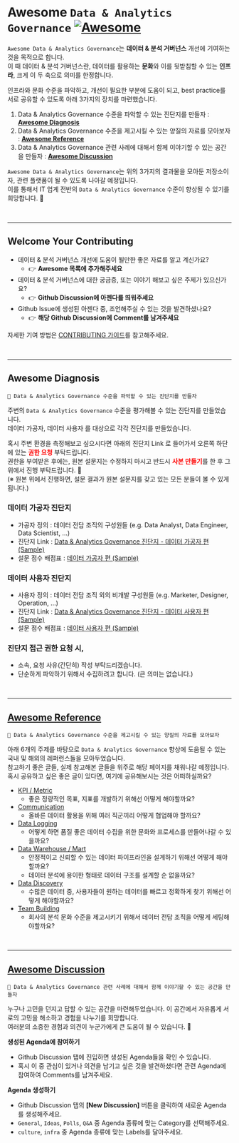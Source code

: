 # Awesome `Data & Analytics Governance` [![Awesome](https://awesome.re/badge.svg)](https://awesome.re)

`Awesome Data & Analytics Governance`는 **데이터 & 분석 거버넌스** 개선에 기여하는 것을 목적으로 합니다.   
이 때 데이터 & 분석 거버넌스란, 데이터를 활용하는 **문화**와 이를 뒷받침할 수 있는 **인프라**, 크게 이 두 축으로 의미를 한정합니다.  

인프라와 문화 수준을 파악하고, 개선이 필요한 부분에 도움이 되고, best practice를 서로 공유할 수 있도록 아래 3가지의 장치를 마련했습니다.
1. Data & Analytics Governance 수준을 파악할 수 있는 진단지를 만들자 : [**Awesome Diagnosis**](#awesome-diagnosis)
2. Data & Analytics Governance 수준을 제고시킬 수 있는 양질의 자료를 모아보자 : [**Awesome Reference**](./CONTENTS.md)
3. Data & Analytics Governance 관련 사례에 대해서 함께 이야기할 수 있는 공간을 만들자 : [**Awesome Discussion**](https://github.com/playinpap/awesome-data-governance/discussions)

`Awesome Data & Analytics Governance`는 위의 3가지의 결과물을 모아둔 저장소이자, 관련 플랫폼이 될 수 있도록 나아갈 예정입니다.  
이를 통해서 IT 업계 전반의 `Data & Analytics Governance` 수준이 향상될 수 있기를 희망합니다. 🙏

<br/>

---
## Welcome Your Contributing

* 데이터 & 분석 거버넌스 개선에 도움이 될만한 좋은 자료를 알고 계신가요? 
  * 👉 **Awesome 목록에 추가해주세요**
* 데이터 & 분석 거버넌스에 대한 궁금증, 또는 이야기 해보고 싶은 주제가 있으신가요? 
  * 👉 **Github Discussion에 아젠다를 띄워주세요**
* Github Issue에 생성된 아젠다 중, 조언해주실 수 있는 것을 발견하셨나요? 
  * 👉 **해당 Github Discussion에 Comment를 남겨주세요**

자세한 기여 방법은 [CONTRIBUTING 가이드](./CONTRIBUTING.md)를 참고해주세요.

<br/>

---
## Awesome Diagnosis
```
🔔 Data & Analytics Governance 수준을 파악할 수 있는 진단지를 만들자
```
주변의 `Data & Analytics Governance` 수준을 평가해볼 수 있는 진단지를 만들었습니다.   
데이터 가공자, 데이터 사용자 를 대상으로 각각 진단지를 만들었습니다.   

혹시 주변 환경을 측정해보고 싶으시다면 아래의 진단지 Link 로 들어가서 오른쪽 하단에 있는 <span style="color:red">**권한 요청**</span> 부탁드립니다.   
권한을 부여받은 후에는, 원본 설문지는 수정하지 마시고 반드시 <span style="color:red">**사본 만들기**</span>를 한 후 그 위에서 진행 부탁드립니다. 🙏   
(※ 원본 위에서 진행하면, 설문 결과가 원본 설문지를 갖고 있는 모든 분들이 볼 수 있게 됩니다.)

### 데이터 가공자 진단지
  * 가공자 정의 : 데이터 전담 조직의 구성원들 (e.g. Data Analyst, Data Engineer, Data Scientist, ...)
  * 진단지 Link : [Data & Analytics Governance 진단지 - 데이터 가공자 편 (Sample)](https://docs.google.com/forms/d/e/1FAIpQLSdCh4TMcS-RKJsR0g_3vtG6mCs5M295hZztQGXfvstknZyTgg/viewform?usp=sharing)
  * 설문 점수 배점표 : [데이터 가공자 편 (Sample)](https://docs.google.com/spreadsheets/d/16CxhoEn508SdVJc3ocCjphx8eSmO50AVxz4g_lcDOoI/edit?usp=sharing)

### 데이터 사용자 진단지
  * 사용자 정의 : 데이터 전담 조직 외의 비개발 구성원들 (e.g. Marketer, Designer, Operation, ...)
  * 진단지 Link : [Data & Analytics Governance 진단지 - 데이터 사용자 편 (Sample)](https://docs.google.com/forms/d/e/1FAIpQLSf1fzXXwUD-1Aj2YT4Sygxk4bc6OIdcs6fKF6za3zk-VNJBVw/viewform?usp=sharing)
  * 설문 점수 배점표 : [데이터 사용자 편 (Sample)](https://docs.google.com/spreadsheets/d/16CxhoEn508SdVJc3ocCjphx8eSmO50AVxz4g_lcDOoI/edit?usp=sharing)

### 진단지 접근 권한 요청 시,
  * 소속, 요청 사유(간단히) 작성 부탁드리겠습니다.
  * 단순하게 파악하기 위해서 수집하려고 합니다. (큰 의미는 없습니다.)

<br/>

---
## [**Awesome Reference**](./CONTENTS.md)
```
🔔 Data & Analytics Governance 수준을 제고시킬 수 있는 양질의 자료를 모아보자
```
아래 6개의 주제를 바탕으로 `Data & Analytics Governance` 향상에 도움될 수 있는 국내 및 해외의 레퍼런스들을 모아두었습니다.   
참고하기 좋은 글들, 실제 참고해본 글들을 위주로 해당 페이지를 채워나갈 예정입니다.  
혹시 공유하고 싶은 좋은 글이 있다면, 여기에 공유해보시는 것은 어떠하실까요?

* [KPI / Metric](CONTENTS.md/#kpi---metric)
  * 좋은 정량적인 목표, 지표를 개발하기 위해선 어떻게 해야할까요?
* [Communication](CONTENTS.md/#communication)
  * 올바른 데이터 활용을 위해 여러 직군끼리 어떻게 협업해야 할까요?
* [Data Logging](CONTENTS.md/#data-logging)
  * 어떻게 하면 품질 좋은 데이터 수집을 위한 문화와 프로세스를 만들어나갈 수 있을까요?
* [Data Warehouse / Mart](CONTENTS.md/#data-warehouse---mart)
  * 안정적이고 신뢰할 수 있는 데이터 파이프라인을 설계하기 위해선 어떻게 해야할까요?
  * 데이터 분석에 용이한 형태로 데이터 구조를 설계할 순 없을까요?
* [Data Discovery](CONTENTS.md/#data-discovery)
  * 수많은 데이터 중, 사용자들이 원하는 데이터를 빠르고 정확하게 찾기 위해선 어떻게 해야할까요?
* [Team Building](CONTENTS.md/#team-building)
  * 회사의 분석 문화 수준을 제고시키기 위해서 데이터 전담 조직을 어떻게 세팅해야할까요?

<br/>

---
## [**Awesome Discussion**](https://github.com/playinpap/awesome-data-governance/discussions)
```
🔔 Data & Analytics Governance 관련 사례에 대해서 함께 이야기할 수 있는 공간을 만들자
```
누구나 고민을 던지고 답할 수 있는 공간을 마련해두었습니다. 이 공간에서 자유롭게 서로의 고민을 해소하고 경험을 나누기를 희망합니다.    
여러분의 소중한 경험과 의견이 누군가에게 큰 도움이 될 수 있습니다. 🙏

**생성된 Agenda에 참여하기**
  - Github Discussion 탭에 진입하면 생성된 Agenda들을 확인 수 있습니다.
  - 혹시 이 중 관심이 있거나 의견을 남기고 싶은 것을 발견하셨다면 관련 Agenda에 참여하여 Comments를 남겨주세요.  

**Agenda 생성하기**
  - Github Discussion 탭의 **[New Discussion]** 버튼을 클릭하여 새로운 Agenda를 생성해주세요.
  - `General`, `Ideas`, `Polls`, `Q&A` 중 Agenda 종류에 맞는 Category를 선택해주세요.
  - `culture`, `infra` 중 Agenda 종류에 맞는 Labels를 달아주세요.
